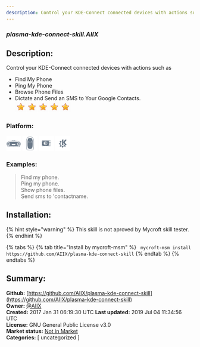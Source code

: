 ```yaml
---
description: Control your KDE-Connect connected devices with actions such as
---
```


### _plasma-kde-connect-skill.AIIX_  
## Description:  
Control your KDE-Connect connected devices with actions such as
- Find My Phone
- Ping My Phone
- Browse Phone Files
- Dictate and Send an SMS to Your Google Contacts.  
![](../.gitbook/assets/star.png)![](../.gitbook/assets/star.png)![](../.gitbook/assets/star.png)![](../.gitbook/assets/star.png)![](../.gitbook/assets/star.png)  
  
### Platform:  
 ![Mark I](../.gitbook/assets/mark-1-icon.png)  ![Mark II](../.gitbook/assets/mark-2-icon.png)  ![Picroft](../.gitbook/assets/picroft-icon.png)  ![plasmoid](../.gitbook/assets/kde.png)   
### Examples:  
> Find my phone.  
> Ping my phone.  
> Show phone files.  
> Send sms to 'contactname.  
  
## Installation:  
{% hint style="warning" %}
This skill is not aproved by Mycroft skill tester.
{% endhint %}
    
{% tabs %}
{% tab title="Install by mycroft-msm" %}
``` mycroft-msm install https://github.com/AIIX/plasma-kde-connect-skill```
{% endtab %}
  {% endtabs %}
    
## Summary:  
**Github:** [https://github.com/AIIX/plasma-kde-connect-skill](https://github.com/AIIX/plasma-kde-connect-skill)  
**Owner:** [@AIIX](https://github.com/AIIX)  
**Created:** 2017 Jan 31 06:19:30 UTC  **Last updated:** 2019 Jul 04 11:34:56 UTC  
**License:** GNU General Public License v3.0  
**Market status:** [Not in Market](https://market.mycroft.ai/skill/)  
**Categories:** [ uncategorized ]   
